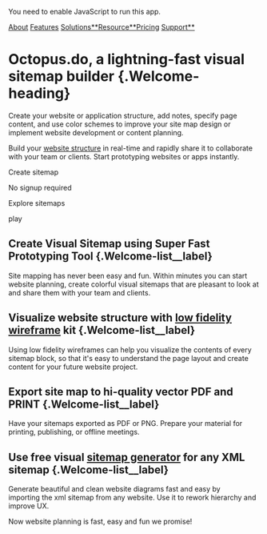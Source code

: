 You need to enable JavaScript to run this app.

[About](/sitemap) [Features](/sitemap/features)
[Solutions\*\*](/sitemap/workflows/individuals)[Resource\*\*](/sitemap/resource/explore)[Pricing](/sitemap/pricing)
[Support\*\*](/sitemap/support/help)

# Octopus.do, a lightning-fast visual sitemap builder {.Welcome-heading}

Create your website or application structure, add notes, specify page
content, and use color schemes to improve your site map design or
implement website development or content planning.

Build your [website
structure](https://octopus.do/journal/company-website-structure-ultimate-guide/)
in real-time and rapidly share it to collaborate with your team or
clients. Start prototyping websites or apps instantly.

Create sitemap

No signup required

Explore sitemaps

play

## Create Visual Sitemap using Super Fast Prototyping Tool {.Welcome-list\_\_label}

Site mapping has never been easy and fun. Within minutes you can start
website planning, create colorful visual sitemaps that are pleasant to
look at and share them with your team and clients.

## Visualize website structure with [low fidelity wireframe](/sitemap/resource/low-fidelity-wireframes) kit {.Welcome-list\_\_label}

Using low fidelity wireframes can help you visualize the contents of
every sitemap block, so that it's easy to understand the page layout and
create content for your future website project.

## Export site map to hi-quality vector PDF and PRINT {.Welcome-list\_\_label}

Have your sitemaps exported as PDF or PNG. Prepare your material for
printing, publishing, or offline meetings.

## Use free visual [sitemap generator](/sitemap/resource/generator) for any XML sitemap {.Welcome-list\_\_label}

Generate beautiful and clean website diagrams fast and easy by\
importing the xml sitemap from any website. Use it to rework hierarchy
and improve UX.

Now website planning is fast, easy and fun we promise!
